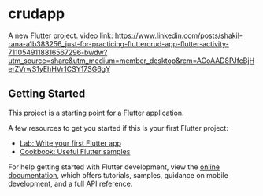 # crudapp

A new Flutter project.
video link:
https://www.linkedin.com/posts/shakil-rana-a1b383256_just-for-practicing-fluttercrud-app-flutter-activity-7110549118816567296-bwdw?utm_source=share&utm_medium=member_desktop&rcm=ACoAAD8PJfcBjHerZVrwS1yEhHVr1CSY17SG6gY


## Getting Started

This project is a starting point for a Flutter application.

A few resources to get you started if this is your first Flutter project:

- [Lab: Write your first Flutter app](https://docs.flutter.dev/get-started/codelab)
- [Cookbook: Useful Flutter samples](https://docs.flutter.dev/cookbook)

For help getting started with Flutter development, view the
[online documentation](https://docs.flutter.dev/), which offers tutorials,
samples, guidance on mobile development, and a full API reference.
